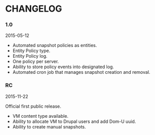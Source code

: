 # CHANGELOG #

### 1.0 ###
2015-05-12

- Automated snapshot policies as entities.
- Entity Policy type.
- Entity Policy log.
- One policy per server.
- Ability to store policy events into designated log.
- Automated cron job that manages snapshot creation and removal.

### RC ###
2015-11-22

Official first public release.
- VM content type available.
- Ability to allocate VM to Drupal users and add Dom-U uuid.
- Ability to create manual snapshots.
